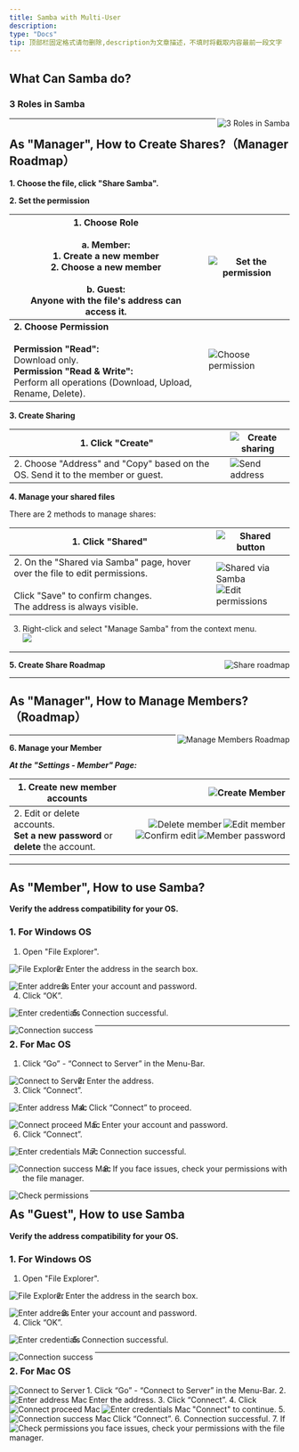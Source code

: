 ```yaml
---
title: Samba with Multi-User
description: 
type: "Docs"
tip: 顶部栏固定格式请勿删除,description为文章描述，不填时将截取内容最前一段文字
---
```


## What Can Samba do?

### 3 Roles in Samba
<img align="right" src="https://manage.icewhale.io/api/static/docs/1728713979484_image.png" alt="3 Roles in Samba">

---

## As "Manager", How to Create Shares?（Manager Roadmap）

**1. Choose the file, click "Share Samba".**

**2. Set the permission**

| **1. Choose Role** <br><br> a. Member:<br> 1. Create a new member<br>2. Choose a new member<br><br> b. Guest:<br>Anyone with the file's address can access it. | <img align="right" src="https://manage.icewhale.io/api/static/docs/1728635259975_image.png" alt="Set the permission"> |
| -------- | ----- |
| **2. Choose Permission**<br><br> **Permission "Read":** <br> Download only.<br> **Permission "Read & Write":** <br> Perform all operations (Download, Upload, Rename, Delete). | <img align="right" src="https://manage.icewhale.io/api/static/docs/1728636948904_image.png" alt="Choose permission"> |

**3. Create Sharing**

| 1. Click "Create" | <img align="right" src="https://manage.icewhale.io/api/static/docs/1728638375493_image.png" alt="Create sharing"> |
| -------- | ----- |
| 2. Choose "Address" and "Copy" based on the OS. Send it to the member or guest. | <img align="right" src="https://manage.icewhale.io/api/static/docs/1728638496968_image.png" alt="Send address"> |

**4. Manage your shared files**

There are 2 methods to manage shares:

| 1. Click "Shared" | <img align="right" src="https://manage.icewhale.io/api/static/docs/1728638620287_image.png" alt="Shared button"> |
| -------- | ----- |
| 2. On the "Shared via Samba" page, hover over the file to edit permissions.<br><br> Click "Save" to confirm changes.<br> The address is always visible. | <img align="right" src="https://manage.icewhale.io/api/static/docs/1728638763045_image.png" alt="Shared via Samba"><br><img align="right" src="https://manage.icewhale.io/api/static/docs/1728638801741_image.png" alt="Edit permissions"> |

3. Right-click and select "Manage Samba" from the context menu.  
![](https://manage.icewhale.io/api/static/docs/1728714108676_image.png)

---

**5. Create Share Roadmap**
<img align="right" src="https://manage.icewhale.io/api/static/docs/1728714127575_image.png" alt="Share roadmap">

---

## As "Manager", How to Manage Members?（Roadmap）

<img align="right" src="https://manage.icewhale.io/api/static/docs/1728714150294_image.png" alt="Manage Members Roadmap">

---

**6. Manage your Member**

***At the "Settings - Member" Page:***

| 1. Create new member accounts | <img align="right" src="https://manage.icewhale.io/api/static/docs/1728639235564_image.png" alt="Create Member"> |
| -------- | ----- |
| 2. Edit or delete accounts.<br>**Set a new password** or **delete** the account. | <img align="right" src="https://manage.icewhale.io/api/static/docs/1728639475546_image.png" alt="Edit member"><img align="right" src="https://manage.icewhale.io/api/static/docs/1728639486206_image.png" alt="Delete member"><img align="right" src="https://manage.icewhale.io/api/static/docs/1728639504689_image.png" alt="Member password"><img align="right" src="https://manage.icewhale.io/api/static/docs/1728639516436_image.png" alt="Confirm edit"> |

---

## As "Member",  How to use Samba?

**Verify the address compatibility for your OS.**

### 1. For Windows OS

1. Open "File Explorer".  
<img align="left" src="https://manage.icewhale.io/api/static/docs/1728370332527_4.1.png" alt="File Explorer">

2. Enter the address in the search box.  
<img align="left" src="https://manage.icewhale.io/api/static/docs/1728370346032_4.2.png" alt="Enter address">

3. Enter your account and password.  
4. Click “OK”.  
<img align="left" src="https://manage.icewhale.io/api/static/docs/1728370367682_4.3.png" alt="Enter credentials">

5. Connection successful.  
<img align="left" src="https://manage.icewhale.io/api/static/docs/1728370378592_4.4.png" alt="Connection success">

---

### 2. For Mac OS

1. Click “Go” - “Connect to Server” in the Menu-Bar.  
<img align="left" src="https://manage.icewhale.io/api/static/docs/1728370418677_4.5.png" alt="Connect to Server">

2. Enter the address.  
3. Click “Connect”.  
<img align="left" src="https://manage.icewhale.io/api/static/docs/1728370424977_4.6.png" alt="Enter address Mac">

4. Click “Connect” to proceed.  
<img align="left" src="https://manage.icewhale.io/api/static/docs/1728370429529_4.8.png" alt="Connect proceed Mac">

5. Enter your account and password.  
6. Click “Connect”.  
<img align="left" src="https://manage.icewhale.io/api/static/docs/1728370435735_4.9.png" alt="Enter credentials Mac">

7. Connection successful.  
<img align="left" src="https://manage.icewhale.io/api/static/docs/1728370440897_4.10.png" alt="Connection success Mac">

8. If you face issues, check your permissions with the file manager.  
<img align="left" src="https://manage.icewhale.io/api/static/docs/1728715433112_image.png" alt="Check permissions">

---

## As "Guest", How to use Samba

**Verify the address compatibility for your OS.**

### 1. For Windows OS

1. Open "File Explorer".  
<img align="left" src="https://manage.icewhale.io/api/static/docs/1728370332527_4.1.png" alt="File Explorer">

2. Enter the address in the search box.  
<img align="left" src="https://manage.icewhale.io/api/static/docs/1728370346032_4.2.png" alt="Enter address">

3. Enter your account and password.  
4. Click “OK”.  
<img align="left" src="https://manage.icewhale.io/api/static/docs/1728370367682_4.3.png" alt="Enter credentials">

5. Connection successful.  
<img align="left" src="https://manage.icewhale.io/api/static/docs/1728370378592_4.4.png" alt="Connection success">

---

### 2. For Mac OS

<img align="left" src="https://manage.icewhale.io/api/static/docs/1728370418677_4.5.png" alt="Connect to Server">
1. Click “Go” - “Connect to Server” in the Menu-Bar.  

<img align="left" src="https://manage.icewhale.io/api/static/docs/1728370424977_4.6.png" alt="Enter address Mac">
2. Enter the address.  
3. Click “Connect”.  

<img align="left" src="https://manage.icewhale.io/api/static/docs/1728370429529_4.8.png" alt="Connect proceed Mac">
4. Click "Connect" to continue.  

<img align="left" src="https://manage.icewhale.io/api/static/docs/1728715230469_image.png" alt="Enter credentials Mac">
5. Click “Connect”.  

<img align="left" src="https://manage.icewhale.io/api/static/docs/1728715270537_image.png" alt="Connection success Mac">
6. Connection successful.  

<img align="left" src="https://manage.icewhale.io/api/static/docs/1728370447288_4.11.png" alt="Check permissions">
7. If you face issues, check your permissions with the file manager.  
